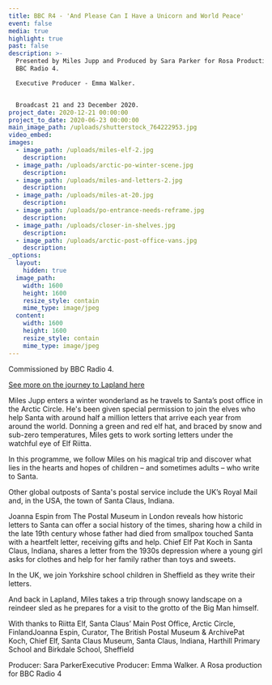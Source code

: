 ```yaml
---
title: BBC R4 - 'And Please Can I Have a Unicorn and World Peace'
event: false
media: true
highlight: true
past: false
description: >-
  Presented by Miles Jupp and Produced by Sara Parker for Rosa Productions and
  BBC Radio 4.

  Executive Producer - Emma Walker.


  Broadcast 21 and 23 December 2020.
project_date: 2020-12-21 00:00:00
project_to_date: 2020-06-23 00:00:00
main_image_path: /uploads/shutterstock_764222953.jpg
video_embed:
images:
  - image_path: /uploads/miles-elf-2.jpg
    description:
  - image_path: /uploads/arctic-po-winter-scene.jpg
    description:
  - image_path: /uploads/miles-and-letters-2.jpg
    description:
  - image_path: /uploads/miles-at-20.jpg
    description:
  - image_path: /uploads/po-entrance-needs-reframe.jpg
    description:
  - image_path: /uploads/closer-in-shelves.jpg
    description:
  - image_path: /uploads/arctic-post-office-vans.jpg
    description:
_options:
  layout:
    hidden: true
  image_path:
    width: 1600
    height: 1600
    resize_style: contain
    mime_type: image/jpeg
  content:
    width: 1600
    height: 1600
    resize_style: contain
    mime_type: image/jpeg
---
```


Commissioned by BBC Radio 4.

[See more on the journey to Lapland here](https://stories.rosaproductions.co.uk/letters-to-santa/index.html)

Miles Jupp enters a winter wonderland as he travels to Santa’s post office in the Arctic Circle. He's been given special permission to join the elves who help Santa with around half a million letters that arrive each year from around the world. Donning a green and red elf hat, and braced by snow and sub-zero temperatures, Miles gets to work sorting letters under the watchful eye of Elf Riitta.

In this programme, we follow Miles on his magical trip and discover what lies in the hearts and hopes of children – and sometimes adults – who write to Santa.

Other global outposts of Santa's postal service include the UK’s Royal Mail and, in the USA, the town of Santa Claus, Indiana.

Joanna Espin from The Postal Museum in London reveals how historic letters to Santa can offer a social history of the times, sharing how a child in the late 19th century whose father had died from smallpox touched Santa with a heartfelt letter, receiving gifts and help. Chief Elf Pat Koch in Santa Claus, Indiana, shares a letter from the 1930s depression where a young girl asks for clothes and help for her family rather than toys and sweets.

In the UK, we join Yorkshire school children in Sheffield as they write their letters.

And back in Lapland, Miles takes a trip through snowy landscape on a reindeer sled as he prepares for a visit to the grotto of the Big Man himself.

With thanks to Riitta Elf, Santa Claus’ Main Post Office, Arctic Circle, FinlandJoanna Espin, Curator, The British Postal Museum & ArchivePat Koch, Chief Elf, Santa Claus Museum, Santa Claus, Indiana, Harthill Primary School and Birkdale School, Sheffield

Producer: Sara ParkerExecutive Producer: Emma Walker. A Rosa production for BBC Radio 4
